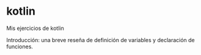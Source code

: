 # kotlin
Mis ejercicios de kotlin

Introducción: una breve reseña de definición de variables y declaración de funciones.
